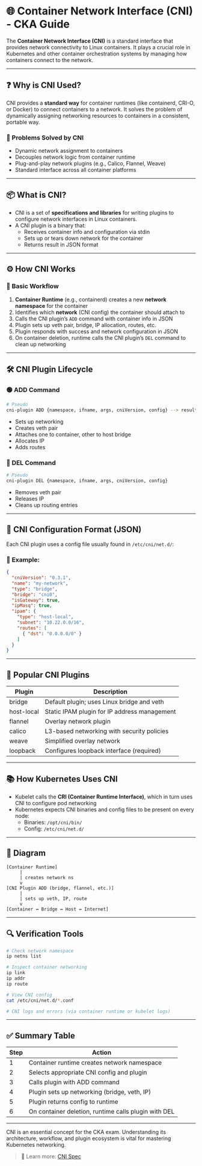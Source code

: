 # 🌐 Container Network Interface (CNI) - CKA Guide

The **Container Network Interface (CNI)** is a standard interface that provides network connectivity to Linux containers. It plays a crucial role in Kubernetes and other container orchestration systems by managing how containers connect to the network.

---

## ❓ Why is CNI Used?
CNI provides a **standard way** for container runtimes (like containerd, CRI-O, or Docker) to connect containers to a network. It solves the problem of dynamically assigning networking resources to containers in a consistent, portable way.

### 🔧 Problems Solved by CNI
- Dynamic network assignment to containers
- Decouples network logic from container runtime
- Plug-and-play network plugins (e.g., Calico, Flannel, Weave)
- Standard interface across all container platforms

---

## 📦 What is CNI?
- CNI is a set of **specifications and libraries** for writing plugins to configure network interfaces in Linux containers.
- A CNI plugin is a binary that:
  - Receives container info and configuration via stdin
  - Sets up or tears down network for the container
  - Returns result in JSON format

---

## ⚙️ How CNI Works

### 🧱 Basic Workflow
1. **Container Runtime** (e.g., containerd) creates a new **network namespace** for the container
2. Identifies which **network** (CNI config) the container should attach to
3. Calls the CNI plugin’s `ADD` command with container info in JSON
4. Plugin sets up veth pair, bridge, IP allocation, routes, etc.
5. Plugin responds with success and network configuration in JSON
6. On container deletion, runtime calls the CNI plugin’s `DEL` command to clean up networking

---

## 🛠️ CNI Plugin Lifecycle

### 🟢 ADD Command
```bash
# Pseudo
cni-plugin ADD {namespace, ifname, args, cniVersion, config} --> result.json
```
- Sets up networking
- Creates veth pair
- Attaches one to container, other to host bridge
- Allocates IP
- Adds routes

### 🔴 DEL Command
```bash
# Pseudo
cni-plugin DEL {namespace, ifname, args, cniVersion, config}
```
- Removes veth pair
- Releases IP
- Cleans up routing entries

---

## 🧾 CNI Configuration Format (JSON)
Each CNI plugin uses a config file usually found in `/etc/cni/net.d/`:

### 📄 Example:
```json
{
  "cniVersion": "0.3.1",
  "name": "my-network",
  "type": "bridge",
  "bridge": "cni0",
  "isGateway": true,
  "ipMasq": true,
  "ipam": {
    "type": "host-local",
    "subnet": "10.22.0.0/16",
    "routes": [
      { "dst": "0.0.0.0/0" }
    ]
  }
}
```

---

## 🔌 Popular CNI Plugins
| Plugin | Description |
|--------|-------------|
| bridge | Default plugin; uses Linux bridge and veth |
| host-local | Static IPAM plugin for IP address management |
| flannel | Overlay network plugin |
| calico | L3-based networking with security policies |
| weave | Simplified overlay network |
| loopback | Configures loopback interface (required) |

---

## 📚 How Kubernetes Uses CNI
- Kubelet calls the **CRI (Container Runtime Interface)**, which in turn uses CNI to configure pod networking
- Kubernetes expects CNI binaries and config files to be present on every node:
  - Binaries: `/opt/cni/bin/`
  - Config: `/etc/cni/net.d/`

---

## 🧠 Diagram
```
[Container Runtime]
     |
     | creates network ns
     v
[CNI Plugin ADD (bridge, flannel, etc.)]
     |
     | sets up veth, IP, route
     v
[Container ↔ Bridge ↔ Host ↔ Internet]
```

---

## 🔍 Verification Tools
```bash
# Check network namespace
ip netns list

# Inspect container networking
ip link
ip addr
ip route

# View CNI config
cat /etc/cni/net.d/*.conf

# CNI logs and errors (via container runtime or kubelet logs)
```

---

## ✅ Summary Table
| Step | Action |
|------|--------|
| 1 | Container runtime creates network namespace |
| 2 | Selects appropriate CNI config and plugin |
| 3 | Calls plugin with ADD command |
| 4 | Plugin sets up networking (bridge, veth, IP) |
| 5 | Plugin returns config to runtime |
| 6 | On container deletion, runtime calls plugin with DEL |

---

CNI is an essential concept for the CKA exam. Understanding its architecture, workflow, and plugin ecosystem is vital for mastering Kubernetes networking.

> 🔗 Learn more: [CNI Spec](https://github.com/containernetworking/cni)

